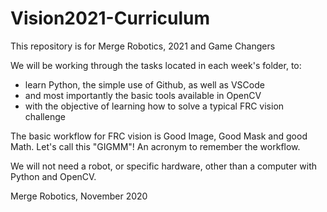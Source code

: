 # Vision2021-Curriculum
This repository is for Merge Robotics, 2021 and Game Changers

We will be working through the tasks located in each week's folder, to:
  - learn Python, the simple use of Github, as well as VSCode
  - and most importantly the basic tools available in OpenCV
  - with the objective of learning how to solve a typical FRC vision challenge

The basic workflow for FRC vision is Good Image, Good Mask and good Math.  Let's call this "GIGMM"!  An acronym to remember the workflow.

We will not need a robot, or specific hardware, other than a computer with Python and OpenCV.

Merge Robotics, November 2020


